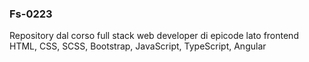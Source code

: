 ### Fs-0223
Repository dal corso full stack web developer di epicode lato frontend HTML, CSS, SCSS, Bootstrap, JavaScript, TypeScript, Angular

